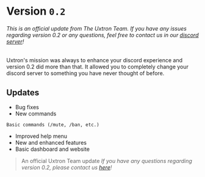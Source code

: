 # Version `0.2`
###### This is an official update from The Uxtron Team. If you have any issues regarding version 0.2 or any questions, feel free to contact us in our [discord server](https://discord.gg/EuzUKcNuKD)!

Uxtron's mission was always to enhance your discord experience and version 0.2 did more than that. It allowed you to completely change your discord server to something you have never thought of before.

## Updates

- Bug fixes
- New commands
```
Basic commands (/mute, /ban, etc.)
```
- Improved help menu
- New and enhanced features
- Basic dashboard and website

> An official Uxtron Team update
> *If you have any questions regarding version 0.2, please contact us [here](https://discord.gg/EuzUKcNuKD)!*
